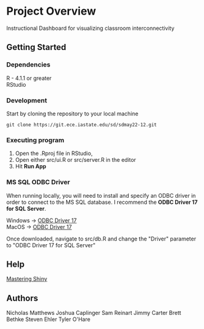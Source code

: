 # Project Overview

Instructional Dashboard for visualizing classroom interconnectivity

## Getting Started

### Dependencies

R - 4.1.1 or greater  
RStudio

### Development

Start by cloning the repository to your local machine
```
git clone https://git.ece.iastate.edu/sd/sdmay22-12.git
```

### Executing program

1. Open the .Rproj file in RStudio, 
2. Open either src/ui.R or src/server.R in the editor
3. Hit **Run App**

### MS SQL ODBC Driver

When running locally, you will need to install and specify an ODBC driver in order to connect to the MS SQL database. I recommend the **ODBC Driver 17 for SQL Server**.

Windows -> [ODBC Driver 17](https://go.microsoft.com/fwlink/?linkid=2187214)  
MacOS -> [ODBC Driver 17](https://docs.microsoft.com/en-us/sql/connect/odbc/linux-mac/install-microsoft-odbc-driver-sql-server-macos?view=sql-server-ver15)

Once downloaded, navigate to src/db.R and change the "Driver" parameter to "ODBC Driver 17 for SQL Server"

## Help

[Mastering Shiny](https://mastering-shiny.org/index.html)

## Authors

Nicholas Matthews
Joshua Caplinger
Sam Reinart
Jimmy Carter
Brett Bethke
Steven Ehler
Tyler O'Hare
